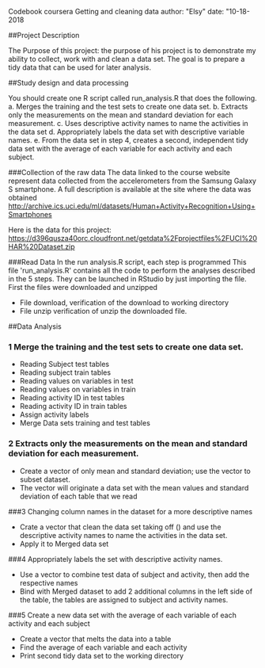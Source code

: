 
Codebook coursera Getting and cleaning data
author: "Elsy"
date: "10-18-2018



##Project Description

The Purpose of this project: the purpose of his project is to demonstrate my ability to collect, work with and clean a data set. The goal is to prepare a tidy data that can be used for later analysis. 

##Study design and data processing

You should create one R script called run_analysis.R that does the following.
a.	Merges the training and the test sets to create one data set.
b.	Extracts only the measurements on the mean and standard deviation for each measurement.
c.	Uses descriptive activity names to name the activities in the data set
d.	Appropriately labels the data set with descriptive variable names.
e.	From the data set in step 4, creates a second, independent tidy data set with the average of each variable for each activity and each subject.

###Collection of the raw data
The data linked to the course website represent data collected from the accelerometers from the Samsung Galaxy S smartphone. A full description is available at the site where the data was obtained
http://archive.ics.uci.edu/ml/datasets/Human+Activity+Recognition+Using+Smartphones

Here is the data for this project: 
https://d396qusza40orc.cloudfront.net/getdata%2Fprojectfiles%2FUCI%20HAR%20Dataset.zip


###Read Data
In the run analysis.R script, each step is programmed 
This file 'run_analysis.R' contains all the code to perform the analyses described in the 5 steps. They can be launched in RStudio by just importing the file.
First the files were downloaded and unzipped
*	File download, verification of the download to working directory
*	File unzip verification of unzip the downloaded file.

##Data Analysis

### 1 Merge the training and the test sets to create one data set.

*	Reading Subject test tables
*	Reading subject train tables
*	Reading values on variables in test
*	Reading values on variables in train
*	Reading activity ID in test tables
*	Reading activity ID in train tables
*	Assign activity labels
*	Merge Data sets training and test tables

### 2 Extracts only the measurements on the mean and standard deviation for each measurement.

*	Create a vector of only mean and standard deviation; use the vector to subset dataset.
*	The vector will originate a data set with the mean values and standard deviation of each table that we read

###3 Changing column names in the dataset for a more descriptive names
*	Crate a vector that clean the data set taking off () and use the descriptive activity names to name the activities in the data set. 
*	Apply it to Merged data set 

###4 Appropriately labels the set with descriptive activity names.
*	Use a vector to combine test data of subject and activity, then add the respective names
*	Bind with Merged dataset to add 2 additional columns in the left side of the table, the tables are assigned to subject and activity names.

###5 Create a new data set with the average of each variable of each activity and each subject
*	Create a vector that melts the data into a table 
*	Find the average of each variable and each activity
*	Print second tidy data set to the working directory
